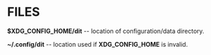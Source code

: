 FILES
=====

**$XDG_CONFIG_HOME/dit** -- location of configuration/data directory.

**~/.config/dit** -- location used if **XDG_CONFIG_HOME** is invalid.
